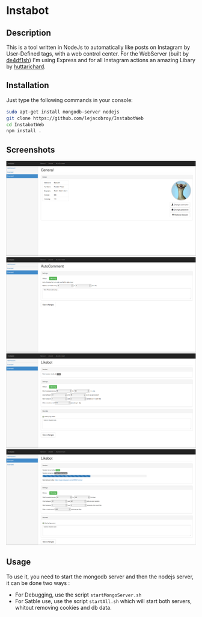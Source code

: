 # Instabot


## Description

This is a tool written in NodeJs to automatically like posts on Instagram by User-Defined tags, with a web control center.
For the WebServer (built by [de4df1sh](https://github.com/de4df1sh/Instabot)) I'm using Express and for all Instagram actions an amazing Libary by [huttarichard](https://github.com/huttarichard/instagram-private-api).

## Installation

Just type the following commands in your console:

```bash
sudo apt-get install mongodb-server nodejs
git clone https://github.com/lejacobroy/InstabotWeb
cd InstabotWeb
npm install .
```
## Screenshots
![Example1](screenshots/example1.png)
![Example2](screenshots/example2.png)
![Example3](screenshots/example3.png)
![Example4](screenshots/example4.png)

## Usage

To use it, you need to start the mongodb server and then the nodejs server, it can be done two ways :

- For Debugging, use the script `startMongoServer.sh`
- For Satble use, use the script `startAll.sh` which will start both servers, whitout removing cookies and db data.